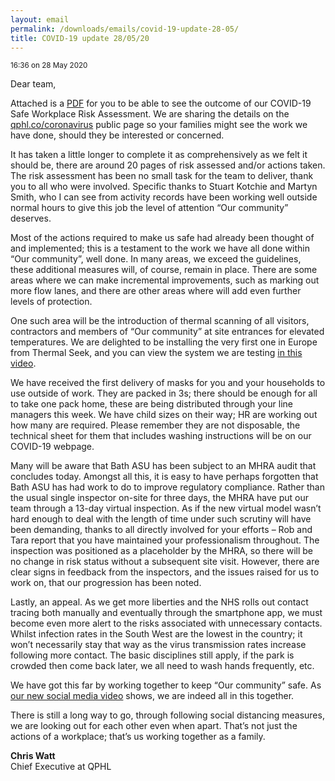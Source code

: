```yaml
---
layout: email
permalink: /downloads/emails/covid-19-update-28-05/
title: COVID-19 update 28/05/20
---
```


<small>16:36 on 28 May 2020</small>

Dear team,

Attached is a [PDF](/downloads/covid-secure-workplace-risk-assessment-v8.pdf) for you to be able to see the outcome of our COVID-19 Safe Workplace Risk Assessment. We are sharing the details on the [qphl.co/coronavirus](https://qphl.co/coronavirus/) public page so your families might see the work we have done, should they be interested or concerned.

It has taken a little longer to complete it as comprehensively as we felt it should be, there are around 20 pages of risk assessed and/or actions taken. The risk assessment has been no small task for the team to deliver, thank you to all who were involved. Specific thanks to Stuart Kotchie and Martyn Smith, who I can see from activity records have been working well outside normal hours to give this job the level of attention “Our community” deserves.

Most of the actions required to make us safe had already been thought of and implemented; this is a testament to the work we have all done within “Our community”, well done. In many areas, we exceed the guidelines, these additional measures will, of course, remain in place. There are some areas where we can make incremental improvements, such as marking out more flow lanes, and there are other areas where will add even further levels of protection.

One such area will be the introduction of thermal scanning of all visitors, contractors and members of “Our community” at site entrances for elevated temperatures. We are delighted to be installing the very first one in Europe from Thermal Seek, and you can view the system we are testing [in this video](https://player.vimeo.com/video/400078835).

We have received the first delivery of masks for you and your households to use outside of work. They are packed in 3s; there should be enough for all to take one pack home, these are being distributed through your line managers this week. We have child sizes on their way; HR are working out how many are required. Please remember they are not disposable, the technical sheet for them that includes washing instructions will be on our COVID-19 webpage.

Many will be aware that Bath ASU has been subject to an MHRA audit that concludes today. Amongst all this, it is easy to have perhaps forgotten that Bath ASU has had work to do to improve regulatory compliance. Rather than the usual single inspector on-site for three days, the MHRA have put our team through a 13-day virtual inspection. As if the new virtual model wasn’t hard enough to deal with the length of time under such scrutiny will have been demanding, thanks to all directly involved for your efforts – Rob and Tara report that you have maintained your professionalism throughout. The inspection was positioned as a placeholder by the MHRA, so there will be no change in risk status without a subsequent site visit. However, there are clear signs in feedback from the inspectors, and the issues raised for us to work on, that our progression has been noted.

Lastly, an appeal. As we get more liberties and the NHS rolls out contact tracing both manually and eventually through the smartphone app, we must become even more alert to the risks associated with unnecessary contacts. Whilst infection rates in the South West are the lowest in the country; it won’t necessarily stay that way as the virus transmission rates increase following more contact. The basic disciplines still apply, if the park is crowded then come back later, we all need to wash hands frequently, etc.

We have got this far by working together to keep “Our community” safe. As [our new social media video](https://www.youtube.com/watch?v=yRSKBNemmNY) shows, we are indeed all in this together.

There is still a long way to go, through following social distancing measures, we are looking out for each other even when apart. That’s not just the actions of a workplace; that’s us working together as a family.

**Chris Watt**<br>
Chief Executive at QPHL